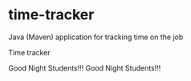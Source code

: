 # time-tracker
Java (Maven) application for tracking time on the job

Time tracker

Good Night Students!!!
Good Night Students!!!
